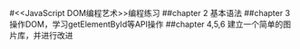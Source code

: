 #&lt;&lt;JavaScript DOM编程艺术&gt;&gt;编程练习
##chapter 2
基本语法
##chapter 3
操作DOM，学习getElementById等API操作
##chapter 4,5,6
建立一个简单的图片库，并进行改进

